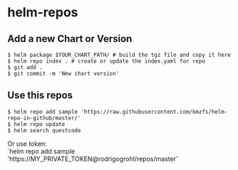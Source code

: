 # helm-repos

## Add a new Chart or Version
```
$ helm package $YOUR_CHART_PATH/ # build the tgz file and copy it here
$ helm repo index . # create or update the index.yaml for repo
$ git add .
$ git commit -m 'New chart version'
```  

## Use this repos

```
$ helm repo add sample 'https://raw.githubusercontent.com/kmzfs/helm-repo-in-github/master/'
$ helm repo update
$ helm search questcode
```
Or use token:  
`helm repo add sample 'https://MY_PRIVATE_TOKEN@rodrigogrohl/repos/master'

